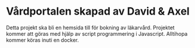 # Vårdportalen skapad av David & Axel

Detta projekt ska bli en hemsida till för bokning av läkarvård.
Projektet kommer att göras med hjälp av script programmering i Javascript.
Alltihopa kommer köras inuti en docker.
